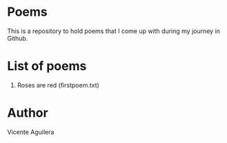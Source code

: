 
# Poems

This is a repository to hold poems that I come up with during my journey in Github.

# List of poems
1. Roses are red (firstpoem.txt)

# Author

Vicente Aguilera

